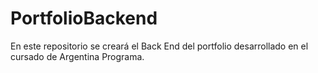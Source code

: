 # PortfolioBackend
En este repositorio se creará el Back End del portfolio desarrollado en el cursado de Argentina Programa.
